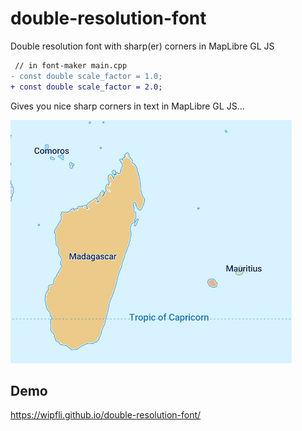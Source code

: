 # double-resolution-font
Double resolution font with sharp(er) corners in MapLibre GL JS


```diff
 // in font-maker main.cpp
- const double scale_factor = 1.0;
+ const double scale_factor = 2.0;
```

Gives you nice sharp corners in text in MapLibre GL JS...

<img src="screenshot.png" width=450>

## Demo

https://wipfli.github.io/double-resolution-font/
